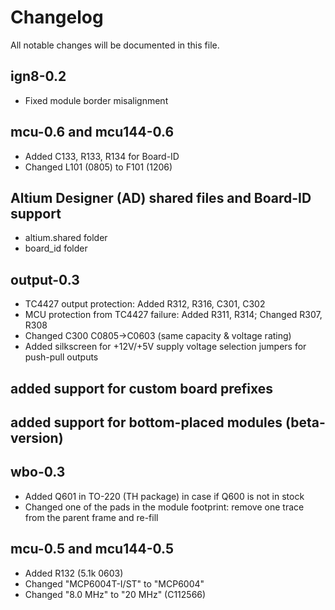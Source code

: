 # Changelog

All notable changes will be documented in this file.

## ign8-0.2
  - Fixed module border misalignment

## mcu-0.6 and mcu144-0.6
  - Added C133, R133, R134 for Board-ID
  - Changed L101 (0805) to F101 (1206)

## Altium Designer (AD) shared files and Board-ID support
  - altium.shared folder
  - board_id folder

## output-0.3
  - TC4427 output protection: Added R312, R316, C301, C302
  - MCU protection from TC4427 failure: Added R311, R314; Changed R307, R308
  - Changed C300 C0805->C0603 (same capacity & voltage rating)
  - Added silkscreen for +12V/+5V supply voltage selection jumpers for push-pull outputs

## added support for custom board prefixes

## added support for bottom-placed modules (beta-version)

## wbo-0.3
  - Added Q601 in TO-220 (TH package) in case if Q600 is not in stock
  - Changed one of the pads in the module footprint: remove one trace from the parent frame and re-fill

## mcu-0.5 and mcu144-0.5
 - Added R132 (5.1k 0603)
 - Changed "MCP6004T-I/ST" to "MCP6004"
 - Changed "8.0 MHz" to "20 MHz" (C112566)

